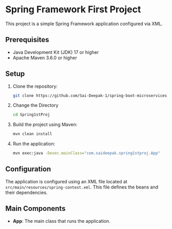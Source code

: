 # Spring Framework First Project

This project is a simple Spring Framework application configured via XML.

## Prerequisites

- Java Development Kit (JDK) 17 or higher
- Apache Maven 3.6.0 or higher

## Setup

1. Clone the repository:

   ```sh
   git clone https://github.com/Sai-Deepak-1/spring-boot-microservices-learning/tree/main/projects/spring-framework-first-project
   ```

2. Change the Directory
   ```sh
   cd Spring1stProj
   ```
3. Build the project using Maven:

   ```sh
   mvn clean install
   ```

4. Run the application:
   ```sh
   mvn exec:java -Dexec.mainClass="com.saideepak.spring1stproj.App"
   ```

## Configuration

The application is configured using an XML file located at `src/main/resources/spring-context.xml`. This file defines the beans and their dependencies.

## Main Components

<!-- - **AppConfig**: Configuration class for the application. -->
- **App**: The main class that runs the application.

